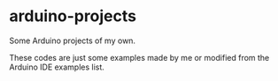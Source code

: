 # arduino-projects
Some Arduino projects of my own.

These codes are just some examples made by me or modified from the Arduino IDE examples list.
